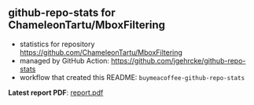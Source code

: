 ## github-repo-stats for ChameleonTartu/MboxFiltering

- statistics for repository https://github.com/ChameleonTartu/MboxFiltering
- managed by GitHub Action: https://github.com/jgehrcke/github-repo-stats
- workflow that created this README: `buymeacoffee-github-repo-stats`

**Latest report PDF**: [report.pdf](https://github.com/ChameleonTartu/buymeacoffee-github-repo-stats/raw/github-repo-stats/ChameleonTartu/MboxFiltering/latest-report/report.pdf)

